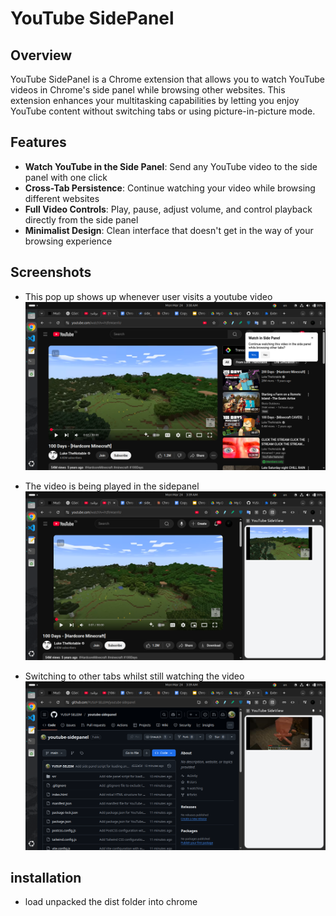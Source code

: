 # YouTube SidePanel

## Overview
YouTube SidePanel is a Chrome extension that allows you to watch YouTube videos in Chrome's side panel while browsing other websites. This extension enhances your multitasking capabilities by letting you enjoy YouTube content without switching tabs or using picture-in-picture mode.

## Features
- **Watch YouTube in the Side Panel**: Send any YouTube video to the side panel with one click
- **Cross-Tab Persistence**: Continue watching your video while browsing different websites
- **Full Video Controls**: Play, pause, adjust volume, and control playback directly from the side panel
- **Minimalist Design**: Clean interface that doesn't get in the way of your browsing experience

## Screenshots
- This pop up shows up whenever user visits a youtube video
![alt](./images/Screenshot%20from%202025-03-24%2003-38-53.png)

- The video is being played in the sidepanel
![alt](./images/Screenshot%20from%202025-03-24%2003-39-23.png)

- Switching to other tabs whilst still watching the video
![alt](./images/Screenshot%20from%202025-03-24%2003-39-35.png)

## installation
- load unpacked the dist folder into chrome
